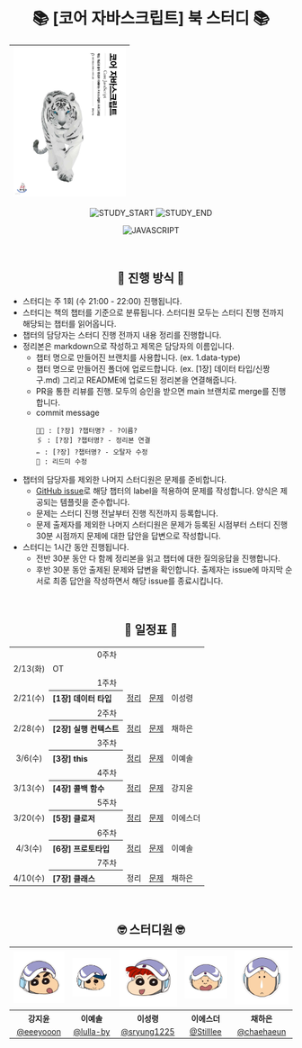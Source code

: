 <div align="center">

# 📚 [코어 자바스크립트] 북 스터디 📚

| <img src="./assets/코어자바스크립트.jpg" width="200px" /> |
| --------------------------------------------------------- |

![STUDY_START](https://img.shields.io/badge/START-2024--02--13-blue)
![STUDY_END](https://img.shields.io/badge/END-2024--04--03-yellow)

![JAVASCRIPT](https://img.shields.io/badge/Javascript-F7DF1E?style=for-the-badge&logo=Javascript&logoColor=black)

<br />

## 📣 진행 방식 📣

<div align="left">

- 스터디는 주 1회 (수 21:00 - 22:00) 진행됩니다.
- 스터디는 책의 챕터를 기준으로 분류됩니다. 스터디원 모두는 스터디 진행 전까지 해당되는 챕터를 읽어옵니다.
- 챕터의 담당자는 스터디 진행 전까지 내용 정리를 진행합니다.
- 정리본은 markdown으로 작성하고 제목은 담당자의 이름입니다.
  - 챕터 명으로 만들어진 브랜치를 사용합니다. (ex. 1.data-type)
  - 챕터 명으로 만들어진 폴더에 업로드합니다. (ex. [1장] 데이터 타입/신짱구.md) 그리고 README에 업로드된 정리본을 연결해줍니다.
  - PR을 통한 리뷰를 진행. 모두의 승인을 받으면 main 브랜치로 merge를 진행합니다.
  - commit message
    ```
    🧑‍💻 : [?장] ?챕터명? - ?이름?
    🖇️ : [?장] ?챕터명? - 정리본 연결
    ✏️ : [?장] ?챕터명? - 오탈자 수정
    📝 : 리드미 수정
    ```
- 챕터의 담당자를 제외한 나머지 스터디원은 문제를 준비합니다.
  - [GitHub issue](https://github.com/Coding-Village-Protector/core-js/issues)로 해당 챕터의 label을 적용하여 문제를 작성합니다. 양식은 제공되는 템플릿을 준수합니다.
  - 문제는 스터디 진행 전날부터 진행 직전까지 등록합니다.
  - 문제 출제자를 제외한 나머지 스터디원은 문제가 등록된 시점부터 스터디 진행 30분 시점까지 문제에 대한 답안을 답변으로 작성합니다.
- 스터디는 1시간 동안 진행됩니다.
  - 전반 30분 동안 다 함께 정리본을 읽고 챕터에 대한 질의응답을 진행합니다.
  - 후반 30분 동안 출제된 문제와 답변을 확인합니다. 출제자는 issue에 마지막 순서로 최종 답안을 작성하면서 해당 issue를 종료시킵니다.

</div>
<br />

## 📅 일정표 📅

<table>
<tbody>
<tr>
<td align="center" colspan="5">0주차</td>
</tr>
<tr>
<td align="center">2/13(화)</td>
<td colspan="4">OT</td>
</tr>
<tr>
<td align="center" colspan="5">1주차</td>
</tr>
<tr>
<td align="center">2/21(수)</td>
<th align="left">[1장] 데이터 타입</th>
<td><a href="https://github.com/Coding-Village-Protector/core-js/blob/main/%5B1%EC%9E%A5%5D%20%EB%8D%B0%EC%9D%B4%ED%84%B0%20%ED%83%80%EC%9E%85/%EC%9D%B4%EC%84%B1%EB%A0%B9.md">정리</a></td>
<td><a href="https://github.com/Coding-Village-Protector/core-js/issues?q=label%3A%22%5B1%EC%9E%A5%5D+%EB%8D%B0%EC%9D%B4%ED%84%B0+%ED%83%80%EC%9E%85%22+is%3Aclosed">문제</a></td>
<td>이성령</td>
</tr>
<tr>
<td align="center" colspan="5">2주차</td>
</tr>
<tr>
<td align="center">2/28(수)</td>
<th align="left">[2장] 실행 컨텍스트</th>
<td><a href="https://github.com/Coding-Village-Protector/core-js/blob/main/%5B2%EC%9E%A5%5D%20%EC%8B%A4%ED%96%89%20%EC%BB%A8%ED%85%8D%EC%8A%A4%ED%8A%B8/%EC%B1%84%ED%95%98%EC%9D%80.md">정리</a></td>
<td><a href="https://github.com/Coding-Village-Protector/core-js/issues?q=label%3A%22%5B2%EC%9E%A5%5D+%EC%8B%A4%ED%96%89+%EC%BB%A8%ED%85%8D%EC%8A%A4%ED%8A%B8%22+is%3Aclosed">문제</a></td>
<td>채하은</td>
</tr>
<tr>
<td align="center" colspan="5">3주차</td>
</tr>
<tr>
<td align="center">3/6(수)</td>
<th align="left">[3장] this</th>
<td><a href="https://github.com/Coding-Village-Protector/core-js/blob/main/%5B3%EC%9E%A5%5D%20this/%EC%9D%B4%EC%98%88%EC%86%94.md">정리</a></td>
<td><a href="https://github.com/Coding-Village-Protector/core-js/issues?q=label%3A%22%5B3%EC%9E%A5%5D+this%22+is%3Aclosed">문제</a></td>
<td>이예솔</td>
</tr>
<tr>
<td align="center" colspan="5">4주차</td>
</tr>
<tr>
<td align="center">3/13(수)</td>
<th align="left">[4장] 콜백 함수</th>
<td><a href="https://github.com/Coding-Village-Protector/core-js/blob/main/%5B4%EC%9E%A5%5D%20%EC%BD%9C%EB%B0%B1%20%ED%95%A8%EC%88%98/%EA%B0%95%EC%A7%80%EC%9C%A4.md">정리</a></td>
<td><a href="https://github.com/Coding-Village-Protector/core-js/issues?q=label%3A%22%5B4%EC%9E%A5%5D+%EC%BD%9C%EB%B0%B1+%ED%95%A8%EC%88%98%22+is%3Aclosed">문제</a></td>
<td>강지윤</td>
</tr>
<tr>
<td align="center" colspan="5">5주차</td>
</tr>
<tr>
<td align="center">3/20(수)</td>
<th align="left">[5장] 클로저</th>
<td><a href="https://github.com/Coding-Village-Protector/core-js/blob/main/%5B5%EC%9E%A5%5D%20%ED%81%B4%EB%A1%9C%EC%A0%80/%EC%9D%B4%EC%97%90%EC%8A%A4%EB%8D%94.md">정리</a></td>
<td><a href="https://github.com/Coding-Village-Protector/core-js/issues?q=label%3A%22%5B5%EC%9E%A5%5D+%ED%81%B4%EB%A1%9C%EC%A0%80%22+is%3Aclosed">문제</a></td>
<td>이에스더</td>
</tr>
<tr>
<td align="center" colspan="5">6주차</td>
</tr>
<tr>
<td align="center">4/3(수)</td>
<th align="left">[6장] 프로토타입</th>
<td><a href="https://github.com/Coding-Village-Protector/core-js/blob/main/%5B6%EC%9E%A5%5D%20%ED%94%84%EB%A1%9C%ED%86%A0%ED%83%80%EC%9E%85/%EC%9D%B4%EC%98%88%EC%86%94.md">정리</a></td>
<td><a href="https://github.com/Coding-Village-Protector/core-js/issues?q=label%3A%22%5B6%EC%9E%A5%5D+%ED%94%84%EB%A1%9C%ED%86%A0%ED%83%80%EC%9E%85%22+is%3Aclosed">문제</a></td>
<td>이예솔</td>
</tr>
<tr>
<td align="center" colspan="5">7주차</td>
</tr>
<tr>
<td align="center">4/10(수)</td>
<th align="left">[7장] 클래스</th>
<td>정리</td><!-- 정리본.md <a>로 연결 -->
<td><a href="https://github.com/Coding-Village-Protector/core-js/issues?q=label%3A%22%5B7%EC%9E%A5%5D+%ED%81%B4%EB%9E%98%EC%8A%A4%22+is%3Aclosed">문제</a></td>
<td>채하은</td>
</tr>
</tbody>
</table>

<br />

## 🤓 스터디원 🤓

<table>
<tbody>
<tr>
<td align="center"><img src="./assets/짱구.jpg" width="120" /></td>
<td align="center"><img src="./assets/철수.jpg" width="120" /></td>
<td align="center"><img src="./assets/유리.jpg" width="120" /></td>
<td align="center"><img src="./assets/훈이.jpg" width="120" /></td>
<td align="center"><img src="./assets/맹구.jpg" width="120" /></td>
</tr>
<tr>
<th align="center">강지윤</th>
<th align="center">이예솔</th>
<th align="center">이성령</th>
<th align="center">이에스더</th>
<th align="center">채하은</th>
</tr>
<tr>
<td align="center" width="120"><a href="https://github.com/eeeyooon">@eeeyooon</a></td>
<td align="center" width="120"><a href="https://github.com/lulla-by">@lulla-by</a></td>
<td align="center" width="120"><a href="https://github.com/sryung1225">@sryung1225</a></td>
<td align="center" width="120"><a href="https://github.com/Stilllee">@Stilllee</a></td>
<td align="center" width="120"><a href="https://github.com/chaehaeun">@chaehaeun</a></td>
</tr>
</tbody>
</table>

</div>
